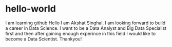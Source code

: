 # hello-world
I am learning github
Hello I am Akshat Singhal. I am looking forward to build a career in Data Science. I want to be a Data Analyst and Big Data Specialist first and then after gaining enough experince in this field I would like to become a Data Scientist. Thankyou!
